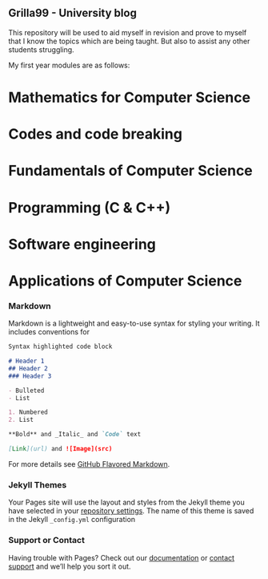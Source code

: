 ## Grilla99 - University blog

This repository will be used to aid myself in revision and prove to myself that I know the topics which are being 
taught. But also to assist any other students struggling.

My first year modules are as follows:
# Mathematics for Computer Science
# Codes and code breaking
# Fundamentals of Computer Science
# Programming (C & C++)
# Software engineering
# Applications of Computer Science

### Markdown

Markdown is a lightweight and easy-to-use syntax for styling your writing. It includes conventions for

```markdown
Syntax highlighted code block

# Header 1
## Header 2
### Header 3

- Bulleted
- List

1. Numbered
2. List

**Bold** and _Italic_ and `Code` text

[Link](url) and ![Image](src)
```

For more details see [GitHub Flavored Markdown](https://guides.github.com/features/mastering-markdown/).

### Jekyll Themes

Your Pages site will use the layout and styles from the Jekyll theme you have selected in your [repository settings](https://github.com/grilla99/grila99.github.io/settings). The name of this theme is saved in the Jekyll `_config.yml` configuration

### Support or Contact

Having trouble with Pages? Check out our [documentation](https://help.github.com/categories/github-pages-basics/) or [contact support](https://github.com/contact) and we’ll help you sort it out.
